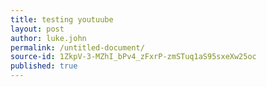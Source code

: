 ```yaml
---
title: testing youtuube
layout: post
author: luke.john
permalink: /untitled-document/
source-id: 1ZkpV-3-MZhI_bPv4_zFxrP-zmSTuq1aS95sxeXw25oc
published: true
---
```

